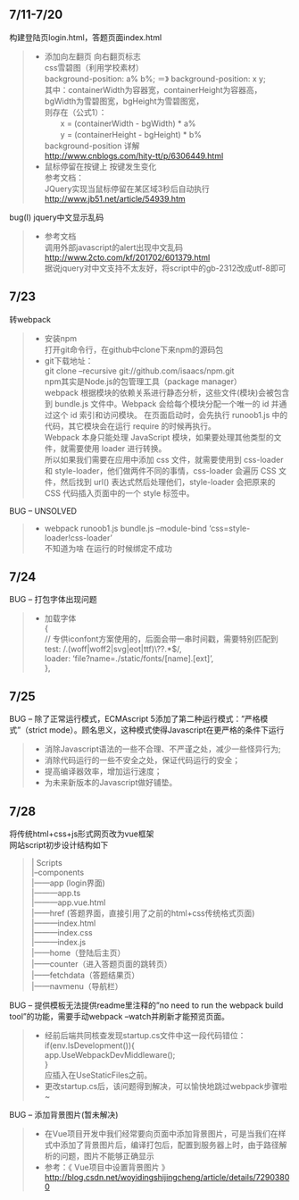 <h2 id="711-720"><i class="icon-file"></i> 7/11-7/20</h2>

<p>构建登陆页login.html，答题页面index.html</p>

<blockquote>
  <ul>
  <li>添加向左翻页 向右翻页标志 <br>
  css雪碧图（利用学校素材） <br>
  background-position: a% b%; ＝》 background-position: x y; <br>
          其中：containerWidth为容器宽，containerHeight为容器高，bgWidth为雪碧图宽，bgHeight为雪碧图宽， <br>
      则存在（公式1）： <br>
      　　x = (containerWidth - bgWidth) * a% <br>
      　　y = (containerHeight - bgHeight) * b% <br>
  background-position 详解 <br>
  <a href="http://www.cnblogs.com/hity-tt/p/6306449.html">http://www.cnblogs.com/hity-tt/p/6306449.html</a></li>
  <li>鼠标停留在按键上 按键发生变化 <br>
  参考文档： <br>
  JQuery实现当鼠标停留在某区域3秒后自动执行 <br>
  <a href="http://www.jb51.net/article/54939.htm">http://www.jb51.net/article/54939.htm</a></li>
  </ul>
</blockquote>

<p>bug(I) jquery中文显示乱码</p>

<blockquote>
  <ul>
  <li>参考文档 <br>
  调用外部javascript的alert出现中文乱码 <br>
  <a href="http://www.2cto.com/kf/201702/601379.html">http://www.2cto.com/kf/201702/601379.html</a> <br>
  据说jquery对中文支持不太友好，将script中的gb-2312改成utf-8即可</li>
  </ul>
</blockquote>

<h2 id="723"><i class="icon-file"></i> 7/23</h2>

<p>转webpack</p>

<blockquote>
  <ul>
  <li>安装npm <br>
  打开git命令行，在github中clone下来npm的源码包</li>
  <li>git下载地址： <br>
  git clone –recursive git://github.com/isaacs/npm.git <br>
  npm其实是Node.js的包管理工具（package manager） <br>
  webpack 根据模块的依赖关系进行静态分析，这些文件(模块)会被包含到 bundle.js 文件中。Webpack 会给每个模块分配一个唯一的 id 并通过这个 id 索引和访问模块。 在页面启动时，会先执行 runoob1.js 中的代码，其它模块会在运行 require 的时候再执行。 <br>
  Webpack 本身只能处理 JavaScript 模块，如果要处理其他类型的文件，就需要使用 loader 进行转换。 <br>
  所以如果我们需要在应用中添加 css 文件，就需要使用到 css-loader 和 style-loader，他们做两件不同的事情，css-loader 会遍历 CSS 文件，然后找到 url() 表达式然后处理他们，style-loader 会把原来的 CSS 代码插入页面中的一个 style 标签中。</li>
  </ul>
</blockquote>

<p>BUG – UNSOLVED</p>

<blockquote>
  <ul>
  <li>webpack runoob1.js bundle.js –module-bind ‘css=style-loader!css-loader’ <br>
  不知道为啥 在运行的时候绑定不成功</li>
  </ul>
</blockquote>

<h2 id="724"><i class="icon-file"></i> 7/24</h2>

<p>BUG – 打包字体出现问题</p>

<blockquote>
  <ul>
  <li>加载字体 <br>
  { <br>
        // 专供iconfont方案使用的，后面会带一串时间戳，需要特别匹配到 <br>
        test: /.(woff|woff2|svg|eot|ttf)\??.*$/, <br>
        loader: ‘file?name=./static/fonts/[name].[ext]’, <br>
      },</li>
  </ul>
</blockquote>



<h2 id="725"><i class="icon-file"></i> 7/25</h2>

<p>BUG – 除了正常运行模式，ECMAscript 5添加了第二种运行模式：”严格模式”（strict mode）。顾名思义，这种模式使得Javascript在更严格的条件下运行</p>

<blockquote>
  <ul>
  <li>消除Javascript语法的一些不合理、不严谨之处，减少一些怪异行为;</li>
  <li>消除代码运行的一些不安全之处，保证代码运行的安全；</li>
  <li>提高编译器效率，增加运行速度；</li>
  <li>为未来新版本的Javascript做好铺垫。</li>
  </ul>
</blockquote>



<h2 id="728"><i class="icon-file"></i> 7/28</h2>

<p>将传统html+css+js形式网页改为vue框架 <br>
网站script初步设计结构如下</p>

<blockquote>
  <p>| Scripts <br>
  |–components <br>
  |——app (login界面) <br>
  |———app.ts <br>
  |———app.vue.html <br>
  |——href (答题界面，直接引用了之前的html+css传统格式页面) <br>
  |———index.html <br>
  |———index.css <br>
  |———index.js <br>
  |——home（登陆后主页） <br>
  |——counter（进入答题页面的跳转页） <br>
  |——fetchdata（答题结果页） <br>
  |——navmenu（导航栏）</p>
</blockquote>

<p>BUG – 提供模板无法提供readme里注释的”no need to run the webpack build tool”的功能，需要手动webpack –watch并刷新才能预览页面。</p>

<blockquote>
  <ul>
  <li>经前后端共同核查发现startup.cs文件中这一段代码错位： <br>
  if(env.IsDevelopment()){ <br>
  app.UseWebpackDevMiddleware(); <br>
  } <br>
  应插入在UseStaticFiles之前。</li>
  <li>更改startup.cs后，该问题得到解决，可以愉快地跳过webpack步骤啦~</li>
  </ul>
</blockquote>

<p>BUG – 添加背景图片(暂未解决)</p>

<blockquote>
  <ul>
  <li>在Vue项目开发中我们经常要向页面中添加背景图片，可是当我们在样式中添加了背景图片后，编译打包后，配置到服务器上时，由于路径解析的问题，图片不能够正确显示</li>
  <li>参考：《 Vue项目中设置背景图片 》 <br>
  <a href="http://blog.csdn.net/woyidingshijingcheng/article/details/72903800">http://blog.csdn.net/woyidingshijingcheng/article/details/72903800</a></li>
  </ul>
</blockquote>
